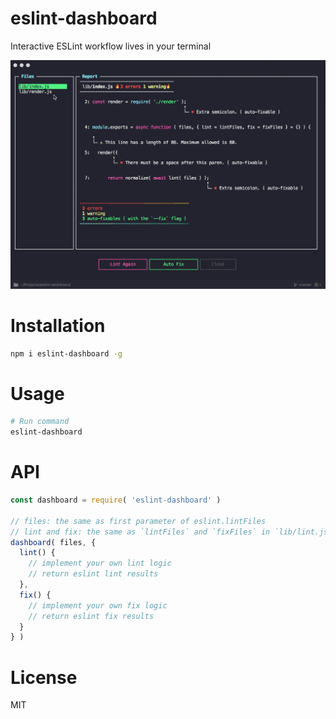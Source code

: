# eslint-dashboard

Interactive ESLint workflow lives in your terminal

<img src="screenshots/dashboard.gif" width="560" />

# Installation

```bash
npm i eslint-dashboard -g
```

# Usage

```bash
# Run command
eslint-dashboard
```

# API

```js
const dashboard = require( 'eslint-dashboard' )

// files: the same as first parameter of eslint.lintFiles
// lint and fix: the same as `lintFiles` and `fixFiles` in `lib/lint.js`
dashboard( files, {
  lint() {
    // implement your own lint logic
    // return eslint lint results
  },
  fix() {
    // implement your own fix logic
    // return eslint fix results
  }
} )
```

# License

MIT

